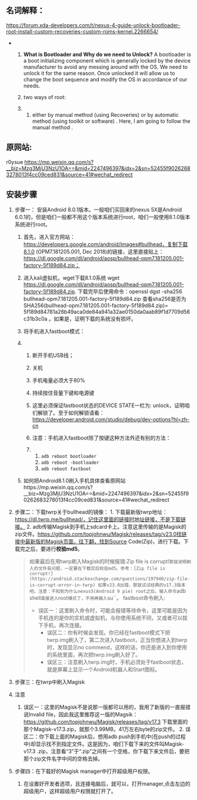 ﻿## 名词解释：

https://forum.xda-developers.com/t/nexus-4-guide-unlock-bootloader-root-install-custom-recoveries-custom-roms-kernel.2266654/

* 1. **What is Bootloader and Why do we need to Unlock?**
     A bootloader is a boot initializing component which is generally locked by the device manufacturer to avoid any messing around with the OS. We need to unlock it for the same reason. Once unlocked it will allow us to change the boot sequence and modify the OS in accordance of our needs.

  2. two ways of root:

  3. 1. either by manual method (using Recoveries) or by automatic method (using toolkit or software) . Here, I am going to follow the manual method  .

## 原网站:
r0ysue https://mp.weixin.qq.com/s?__biz=Mzg3MjU3NzU1OA==&mid=2247496397&idx=2&sn=52455f90262683278013f4cc09ced831&source=41#wechat_redirect
## 安装步骤
1. 步骤一： 安装Android 8.0.1版本。一般咱们买回来的nexus 5X是Android 6.0.1的，但是咱们一般都不用这个版本系统进行root，咱们一般使用8.1.0版本系统进行root。
	1. 首先，进入官方网站：https://developers.google.com/android/images#bullhead，复制下载8.1.0 (OPM7.181205.001, Dec 2018)的链接，这里直接贴上：https://dl.google.com/dl/android/aosp/bullhead-opm7.181205.001-factory-5f189d84.zip；

    2. 进入kali虚拟机，wget下载8.1.0系统 wget https://dl.google.com/dl/android/aosp/bullhead-opm7.181205.001-factory-5f189d84.zip. 下载完毕后使用命令：openssl dgst -sha256 bullhead-opm7.181205.001-factory-5f189d84.zip   查看sha256是否为 SHA256(bullhead-opm7.181205.001-factory-5f189d84.zip)= 5f189d84781a26b49aca0de84a941a32ae0150da0aab89f1d7709d56c31b3c0a 。如果是，证明下载的系统没有损坏。

     3. 将手机进入fastboot模式：

     4. 1. 断开手机USB线；

        2. 关机

        3. 手机电量必须大于80%

        4. 持续按住音量下键和电源键

        5. 这里必须保证fastboot状态的DEVICE STATE一栏为: unlock，证明咱们解锁了。至于如何解锁请看：https://developer.android.com/studio/debug/dev-options?hl=zh-cn

        6. 注意：手机进入fastboot除了按键这种方法外还有别的方法：

        7. 1. ``adb reboot bootloader``
           2. ``adb reboot -bootloader``
           3. ``adb reboot fastboot``

     5. 如何把Android8.1.0刷入手机具体查看原网站https://mp.weixin.qq.com/s?__biz=Mzg3MjU3NzU1OA==&mid=2247496397&idx=2&sn=52455f90262683278013f4cc09ced831&source=41#wechat_redirect

  3. 步骤二：下载twrp关于bullhead的镜像：
   	1. 下载最新版twrp地址：https://dl.twrp.me/bullhead/，记住这里面的链接时地址链接，不是下载链接。
        2. adb传输Magisk到手机上sdcard卡上。注意这里传输的是Magisk的zip文件。https://github.com/topjohnwu/Magisk/releases/tag/v23.0找链接中最新版的Magisk页面，往下翻，找到Source Code(Zip)，进行下载。下载完之后，要进行**校验md5**。
        > 如果最后在用twrp刷入Magisk的时候报错:Zip file is corrupt!``那就说明刷入的文件有问题，一定要在下载完后校验md5。参考：[Zip file is corrupt!](https://android.stackexchange.com/questions/197940/zip-file-is-corrupt-error-in-twrp) 如果v23.0出错，那就试试经典的v17.3版本吧。注意：不知到为什么nexus5(Android 9 pie) root之后，输入命令``adb shell``直接进入``root``模式了，不用再输入``su``。
        > fastboot命令刷入:
        > 	* 误区一：这里刷入命令时，可能会报错等待命令，这里可能是因为手机连的是你的实机或虚拟机，与你使用系统不同，又或者可以拔下手机，再次连接。
        >       * 误区二：你有时候会发现。你已经在fastboot模式下把twrp.img刷入了，第二次进入fastboot，正当你想进入到twrp时，发现显示no commend，这样的话，你还是进入到你使用的系统里面，再次把twrp.img刷入好了。
        >       * 误区三：注意刷入twrp.img时，手机必须处于fastboot状态，就是屏幕上显示一个Android机器人和Start图标。

5. 步骤三：在twrp中刷入Magisk
6. 注意 
	1. 误区一：这里的Magisk不是说那一版都可以用的，我用了新版的一直报错说Invalid file，因此我这里推荐这一版的Magsik：https://github.com/topjohnwu/Magisk/releases/tag/v17.3 下载里面的那个Magisk-v17.3.zip，就那个3.99MB，41万左右byte的zip文件。
        2. 误区二：你下载上面的Magisk后，想用adb push到手机中(在push的过程中)却显示找不到指定文件。这是因为，咱们下载下来的文件叫Magisk-v17.3 .zip，注意看“3”于“.zip”之间有一个空格，你下载下来文件后，要把那个zip文件名字中间的空格去掉。
7. 步骤四：在下载好的Magisk manager中打开超级用户权限。
 	1. 在设置好开发者选项，且连接电脑后，就可以，打开manager,点击左边的超级用户，这样超级用户权限就打开了。
